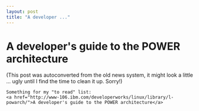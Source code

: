 ```yaml
---
layout: post
title: "A developer ..."
---
```

<h1>A developer's guide to the POWER architecture</h1>
(This post was autoconverted from the old news system,
it might look a little ... ugly until I find the time
to clean it up.
Sorry!)

    Something for my "to read" list:
    <a href="http://www-106.ibm.com/developerworks/linux/library/l-powarch/">A developer's guide to the POWER architecture</a>
    

